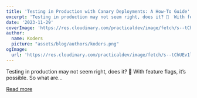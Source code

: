 ```yaml
---
title: 'Testing in Production with Canary Deployments: A How-To Guide'
excerpt: 'Testing in production may not seem right, does it? 🤔  With feature flags, it’s possible. So what are...'
date: '2023-11-29'
coverImage: 'https://res.cloudinary.com/practicaldev/image/fetch/s--tChUEv1l--/c_imagga_scale,f_auto,fl_progressive,h_420,q_auto,w_1000/https://dev-to-uploads.s3.amazonaws.com/uploads/articles/7wsvihm2zirmi5iurkc4.png'
author:
  name: Koders
  picture: "assets/blog/authors/koders.png"
ogImage:
  url: 'https://res.cloudinary.com/practicaldev/image/fetch/s--tChUEv1l--/c_imagga_scale,f_auto,fl_progressive,h_420,q_auto,w_1000/https://dev-to-uploads.s3.amazonaws.com/uploads/articles/7wsvihm2zirmi5iurkc4.png'
---
```


Testing in production may not seem right, does it? 🤔  With feature flags, it’s possible. So what are...

[Read more](https://dev.to/pradumnasaraf/testing-in-production-with-canary-deployments-a-how-to-guide-m4g)
